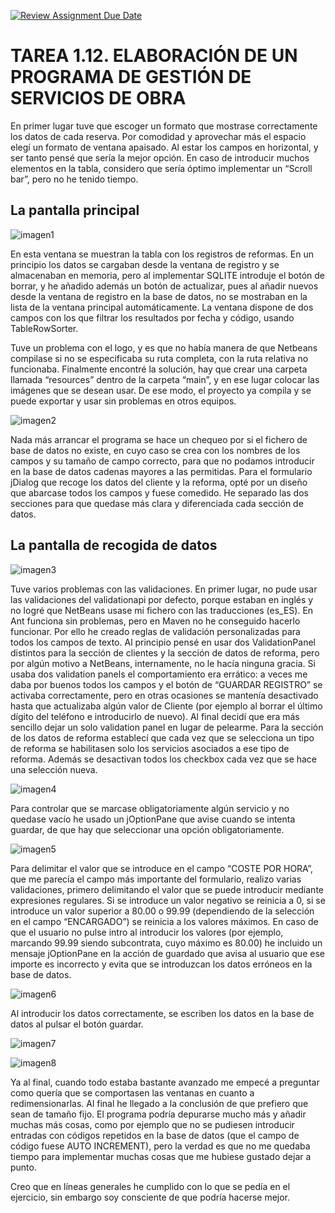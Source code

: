 [![Review Assignment Due Date](https://classroom.github.com/assets/deadline-readme-button-24ddc0f5d75046c5622901739e7c5dd533143b0c8e959d652212380cedb1ea36.svg)](https://classroom.github.com/a/9Bw70JKp)

# TAREA 1.12. ELABORACIÓN DE UN PROGRAMA DE GESTIÓN DE SERVICIOS DE OBRA

En primer lugar tuve que escoger un formato que mostrase correctamente los datos de cada reserva. Por comodidad y aprovechar más el espacio elegí un formato de ventana apaisado. Al estar los campos en horizontal, y ser tanto pensé que sería la mejor opción. En caso de introducir muchos elementos en la tabla, considero que sería óptimo implementar un “Scroll bar”, pero no he tenido tiempo.

## La pantalla principal

![imagen1](img/Imagen1.png)

En esta ventana se muestran la tabla con los registros de reformas. En un principio los datos se cargaban desde la ventana de registro y se almacenaban en memoria, pero al implementar SQLITE introduje el botón de borrar, y he añadido además un botón de actualizar, pues al añadir nuevos desde la ventana de registro en la base de datos, no se mostraban en la lista de la ventana principal automáticamente. La ventana dispone de dos campos con los que filtrar los resultados por fecha y código, usando TableRowSorter.

Tuve un problema con el logo, y es que no había manera de que Netbeans compilase si no se especificaba su ruta completa, con la ruta relativa no funcionaba. Finalmente encontré la solución, hay que crear una carpeta llamada “resources” dentro de la carpeta “main”, y en ese lugar colocar las imágenes que se desean usar. De ese modo, el proyecto ya compila y se puede exportar y usar sin problemas en otros equipos.

![imagen2](img/Imagen2.png)

Nada más arrancar el programa se hace un chequeo por si el fichero de base de datos no existe, en cuyo caso se crea con los nombres de los campos y su tamaño de campo correcto, para que no podamos introducir en la base de datos cadenas mayores a las permitidas. Para el formulario jDialog que recoge los datos del cliente y la reforma, opté por un diseño que abarcase todos los campos y fuese comedido. He separado las dos secciones para que quedase más clara y diferenciada cada sección de datos.

## La pantalla de recogida de datos

![imagen3](img/Imagen3.png)

Tuve varios problemas con las validaciones. En primer lugar, no pude usar las validaciones del validationapi por defecto, porque estaban en inglés y no logré que NetBeans usase mi fichero con las traducciones (es_ES). En Ant funciona sin problemas, pero en Maven no he conseguido hacerlo funcionar. Por ello he creado reglas de validación personalizadas para todos los campos de texto. Al principio pensé en usar dos ValidationPanel distintos para la sección de clientes y la sección de datos de reforma, pero por algún motivo a NetBeans, internamente, no le hacía ninguna gracia. Si usaba dos validation panels el comportamiento era errático: a veces me daba por buenos todos los campos y el botón de “GUARDAR REGISTRO” se activaba correctamente, pero en otras ocasiones se mantenía desactivado hasta que actualizaba algún valor de Cliente (por ejemplo al borrar el último dígito del teléfono e introducirlo de nuevo). Al final decidí que era más sencillo dejar un solo validation panel en lugar de pelearme. Para la sección de los datos de reforma establecí que cada vez que se selecciona un tipo de reforma se habilitasen solo los servicios asociados a ese tipo de reforma. Además se desactivan todos los checkbox cada vez que se hace una selección nueva.

![imagen4](img/Imagen4.png)

Para controlar que se marcase obligatoriamente algún servicio y no quedase vacío he usado un jOptionPane que avise cuando se intenta guardar, de que hay que seleccionar una opción obligatoriamente.

![imagen5](img/Imagen5.png)

Para delimitar el valor que se introduce en el campo “COSTE POR HORA”, que me parecía el campo más importante del formulario, realizo varias validaciones, primero delimitando el valor que se puede introducir mediante expresiones regulares. Si se introduce un valor negativo se reinicia a 0, si se introduce un valor superior a 80.00 o 99.99 (dependiendo de la selección en el campo “ENCARGADO”) se reinicia a los valores máximos. En caso de que el usuario no pulse intro al introducir los valores (por ejemplo, marcando 99.99 siendo subcontrata, cuyo máximo es 80.00) he incluido un mensaje jOptionPane en la acción de guardado que avisa al usuario que ese importe es incorrecto y evita que se introduzcan los datos erróneos en la base de datos.

![imagen6](img/Imagen6.png)

Al introducir los datos correctamente, se escriben los datos en la base de datos al pulsar el botón guardar.

![imagen7](img/Imagen7.png)

![imagen8](img/Imagen8.png)

Ya al final, cuando todo estaba bastante avanzado me empecé a preguntar como quería que se comportasen las ventanas en cuanto a redimensionarlas. Al final he llegado a la conclusión de que prefiero que sean de tamaño fijo. El programa podría depurarse mucho más y añadir muchas más cosas, como por ejemplo que no se pudiesen introducir entradas con códigos repetidos en la base de datos (que el campo de código fuese AUTO INCREMENT), pero la verdad es que no me quedaba tiempo para implementar muchas cosas que me hubiese gustado dejar a punto.

Creo que en líneas generales he cumplido con lo que se pedía en el ejercicio, sin embargo soy consciente de que podría hacerse mejor.
